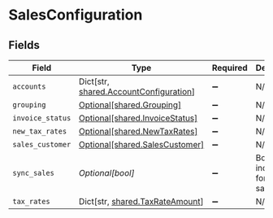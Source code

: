 # SalesConfiguration


## Fields

| Field                                                                                 | Type                                                                                  | Required                                                                              | Description                                                                           |
| ------------------------------------------------------------------------------------- | ------------------------------------------------------------------------------------- | ------------------------------------------------------------------------------------- | ------------------------------------------------------------------------------------- |
| `accounts`                                                                            | Dict[str, [shared.AccountConfiguration](../../models/shared/accountconfiguration.md)] | :heavy_minus_sign:                                                                    | N/A                                                                                   |
| `grouping`                                                                            | [Optional[shared.Grouping]](../../models/shared/grouping.md)                          | :heavy_minus_sign:                                                                    | N/A                                                                                   |
| `invoice_status`                                                                      | [Optional[shared.InvoiceStatus]](../../models/shared/invoicestatus.md)                | :heavy_minus_sign:                                                                    | N/A                                                                                   |
| `new_tax_rates`                                                                       | [Optional[shared.NewTaxRates]](../../models/shared/newtaxrates.md)                    | :heavy_minus_sign:                                                                    | N/A                                                                                   |
| `sales_customer`                                                                      | [Optional[shared.SalesCustomer]](../../models/shared/salescustomer.md)                | :heavy_minus_sign:                                                                    | N/A                                                                                   |
| `sync_sales`                                                                          | *Optional[bool]*                                                                      | :heavy_minus_sign:                                                                    | Boolean indicator for syncing sales.                                                  |
| `tax_rates`                                                                           | Dict[str, [shared.TaxRateAmount](../../models/shared/taxrateamount.md)]               | :heavy_minus_sign:                                                                    | N/A                                                                                   |